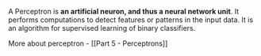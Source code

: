 A Perceptron is **an artificial neuron, and thus a neural network unit**. It performs computations to detect features or patterns in the input data. It is an algorithm for supervised learning of binary classifiers.


More about perceptron - [[Part 5 - Perceptrons]]
